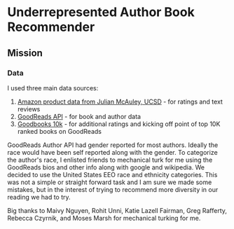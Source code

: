# Underrepresented Author Book Recommender

## Mission


### Data
I used three main data sources:
1. [Amazon product data from Julian McAuley, UCSD](http://jmcauley.ucsd.edu/data/amazon/) - for ratings and text reviews
2. [GoodReads API](https://www.goodreads.com/api/index) - for book and author data
3. [Goodbooks 10k](https://github.com/zygmuntz/goodbooks-10k) - for additional ratings and kicking off point of top 10K ranked books on GoodReads

GoodReads Author API had gender reported for most authors. Ideally the race would have been self reported along with the gender. To categorize the author's race, I enlisted friends to mechanical turk for me using the GoodReads bios and other info along with google and wikipedia. We decided to use the United States EEO race and ethnicity categories. This was not a simple or straight forward task and I am sure we made some mistakes, but in the interest of trying to recommend more diversity in our reading we had to try.

Big thanks to Maivy Nguyen, Rohit Unni, Katie Lazell Fairman, Greg Rafferty, Rebecca Czyrnik, and Moses Marsh for mechanical turking for me.
